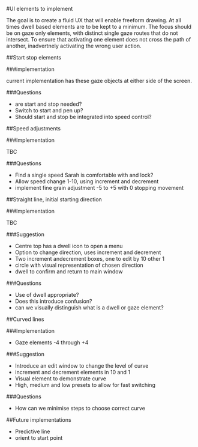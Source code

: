 #UI elements to implement

The goal is to create a fluid UX that will enable freeform drawing. At all times dwell based elements are to be kept to a minimum. The focus should be on gaze only elements, with distinct single gaze routes that do not intersect. To ensure that activating one element does not cross the path of another, inadvertnely activating the wrong user action.

##Start stop elements

###implementation

current implementation has these gaze objects at either side of the screen.

###Questions

- are start and stop needed?
- Switch to start and pen up?
- Should start and stop be integrated into speed control?

##Speed adjustments

###Implementation

TBC

###Questions
- Find a single speed Sarah is comfortable with and lock?
- Allow speed change 1-10, using increment and decrement
- implement fine grain adjustment -5 to +5 with 0 stopping movement

##Straight line, initial starting direction

###Implementation

TBC

###Suggestion

- Centre top  has a dwell icon to open a menu
- Option to change direction, uses increment and decrement
- Two increment andecrement boxes, one to edit by 10 other 1
- circle with visual representation of chosen direction
- dwell to confirm and return to main window

###Questions
- Use of dwell appropriate?
- Does this introduce confusion?
- can we visually distinguish what is a dwell or gaze element?

##Curved lines

###Implementation

- Gaze elements -4 through +4

###Suggestion

- Introduce an edit window to change the level of curve
- increment and decrement elements in 10 and 1
- Visual element to demonstrate curve
- High, medium and low presets to allow for fast switching

###Questions

- How can we minimise steps to choose correct curve

##Future implementations

- Predictive line
- orient to start point



